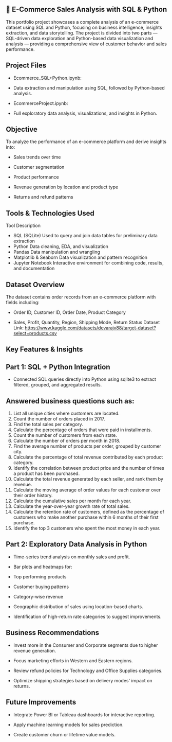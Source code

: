 ## 🛒 E-Commerce Sales Analysis with SQL & Python
This portfolio project showcases a complete analysis of an e-commerce dataset using SQL and Python, focusing on business intelligence, insights extraction, and data storytelling. The project is divided into two parts — SQL-driven data exploration and Python-based data visualization and analysis — providing a comprehensive view of customer behavior and sales performance.

## Project Files
* Ecommerce_SQL+Python.ipynb:
* Data extraction and manipulation using SQL, followed by Python-based analysis.

* EcommerceProject.ipynb:
* Full exploratory data analysis, visualizations, and insights in Python.

## Objective
To analyze the performance of an e-commerce platform and derive insights into:

* Sales trends over time

* Customer segmentation

* Product performance

* Revenue generation by location and product type

* Returns and refund patterns

## Tools & Technologies Used
Tool	Description
* SQL (SQLite)	Used to query and join data tables for preliminary data extraction
* Python	Data cleaning, EDA, and visualization
* Pandas	Data manipulation and wrangling
* Matplotlib & Seaborn	Data visualization and pattern recognition
* Jupyter Notebook	Interactive environment for combining code, results, and documentation

## Dataset Overview
The dataset contains order records from an e-commerce platform with fields including:

* Order ID, Customer ID, Order Date, Product Category

* Sales, Profit, Quantity, Region, Shipping Mode, Return Status
  Dataset Link: https://www.kaggle.com/datasets/devarajv88/target-dataset?select=products.csv
## Key Features & Insights
## Part 1: SQL + Python Integration
* Connected SQL queries directly into Python using sqlite3 to extract filtered, grouped, and aggregated results.

## Answered business questions such as:

1. List all unique cities where customers are located.
2. Count the number of orders placed in 2017.
3. Find the total sales per category.
4. Calculate the percentage of orders that were paid in installments.
5. Count the number of customers from each state. 
6. Calculate the number of orders per month in 2018.
7. Find the average number of products per order, grouped by customer city.
8. Calculate the percentage of total revenue contributed by each product category.
9. Identify the correlation between product price and the number of times a product has been purchased.
10. Calculate the total revenue generated by each seller, and rank them by revenue.
11. Calculate the moving average of order values for each customer over their order history.
12. Calculate the cumulative sales per month for each year.
13. Calculate the year-over-year growth rate of total sales.
14. Calculate the retention rate of customers, defined as the percentage of customers who make another purchase within 6 months of their first purchase.
15. Identify the top 3 customers who spent the most money in each year.

## Part 2: Exploratory Data Analysis in Python
* Time-series trend analysis on monthly sales and profit.

* Bar plots and heatmaps for:

* Top performing products

* Customer buying patterns

* Category-wise revenue

* Geographic distribution of sales using location-based charts.

* Identification of high-return rate categories to suggest improvements.

## Business Recommendations
* Invest more in the Consumer and Corporate segments due to higher revenue generation.

* Focus marketing efforts in Western and Eastern regions.

* Review refund policies for Technology and Office Supplies categories.

* Optimize shipping strategies based on delivery modes' impact on returns.


## Future Improvements
* Integrate Power BI or Tableau dashboards for interactive reporting.

* Apply machine learning models for sales prediction.

* Create customer churn or lifetime value models.
